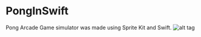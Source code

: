 # PongInSwift
Pong Arcade Game simulator was made using Sprite Kit and Swift.
![alt tag](https://media.giphy.com/media/3o7TKVhWdaNK2DlncQ/source.gif)


